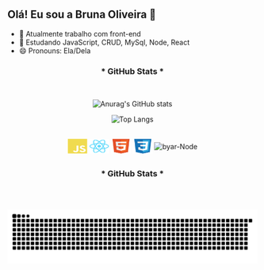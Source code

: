 ## Olá! Eu sou a Bruna Oliveira 👋

- 🔭 Atualmente trabalho com front-end
- 🌱 Estudando JavaScript, CRUD, MySql, Node, React
- 😄 Pronouns: Ela/Dela

<div style="text-align: center;" align="center">
  <h3>* GitHub Stats *</h3>
  <br>
    
 ![Anurag's GitHub stats](https://github-readme-stats.vercel.app/api?username=devbyar&show_icons=trueinclude_all_commits=false&count_private=true&line_height=25&hide=issues&bg_color=000&title_color=FF00F6&text_color=FFF&border_radius=3&border_color=36123c&icon_color=FF00F6&&theme=midnight-purple)
 
 ![Top Langs](https://github-readme-stats.vercel.app/api/top-langs/?username=devbyartheme=vision-friendly-dark)
 
<div style="display: inline_block"><br>
  <img align="center" alt="byar-Js" height="30" width="40" src="https://raw.githubusercontent.com/devicons/devicon/master/icons/javascript/javascript-plain.svg">
  <img align="center" alt="byar-React" height="30" width="40" src="https://raw.githubusercontent.com/devicons/devicon/master/icons/react/react-original.svg">
  <img align="center" alt="byar-HTML" height="30" width="40" src="https://raw.githubusercontent.com/devicons/devicon/master/icons/html5/html5-original.svg">
  <img align="center" alt="byar-CSS" height="30" width="40" src="https://raw.githubusercontent.com/devicons/devicon/master/icons/css3/css3-original.svg">       
  <img align="center" alt="byar-Node" height="30" width="40" src="https://cdn.jsdelivr.net/gh/devicons/devicon@latest/icons/nodejs/nodejs-plain.svg" />    
</div>

##

<div style="text-align: center;" align="center">
  <h3>* GitHub Stats *</h3>
  <br>


##

<picture align="center">
  <source media="(prefers-color-scheme: dark)" srcset="https://raw.githubusercontent.com/devbyar/devbyar/output/github-contribution-grid-snake-dark.svg">
  <source media="(prefers-color-scheme: light)" srcset="https://raw.githubusercontent.com/devbyar/devbyar/output/github-contribution-grid-snake-dark.svg">
  <img align="center" alt="github contribution grid snake animation" src="https://raw.githubusercontent.com/devbyar/devbyar/output/github-contribution-grid-snake.svg">
</picture>
